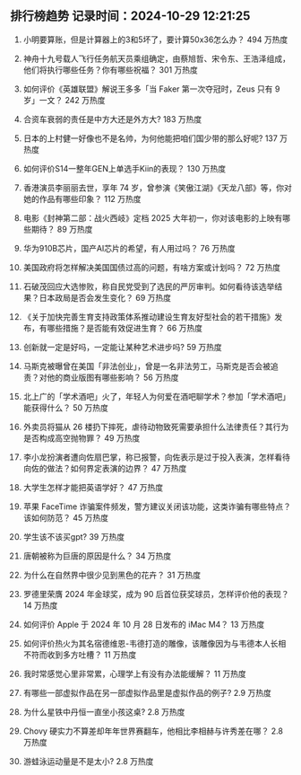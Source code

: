 
## 排行榜趋势 记录时间：2024-10-29 12:21:25
  
  1. 小明要算账，但是计算器上的3和5坏了，要计算50x36怎么办？ 494 万热度
    
  2. 神舟十九号载人飞行任务航天员乘组确定，由蔡旭哲、宋令东、王浩泽组成，他们将执行哪些任务？你有哪些祝福？ 301 万热度
    
  3. 如何评价《英雄联盟》解说王多多「当 Faker 第一次夺冠时，Zeus 只有 9 岁」一文？ 242 万热度
    
  4. 合资车衰弱的责任是中方大还是外方大? 183 万热度
    
  5. 日本的上村健一好像也不是名帅，为何他能把咱们国少带的那么好呢? 137 万热度
    
  6. 如何评价S14一整年GEN上单选手Kiin的表现？ 130 万热度
    
  7. 香港演员李丽丽去世，享年 74 岁，曾参演《笑傲江湖》《天龙八部》等，你对她的作品有哪些印象？ 112 万热度
    
  8. 电影《封神第二部：战火西岐》定档 2025 大年初一，你对该电影的上映有哪些期待？ 89 万热度
    
  9. 华为910B芯片，国产AI芯片的希望，有人用过吗？ 76 万热度
    
  10. 美国政府将怎样解决美国国债过高的问题，有啥方案或计划吗？ 72 万热度
    
  11. 石破茂回应大选惨败，称自民党受到了选民的严厉审判。如何看待该选举结果？日本政局是否会发生变化？ 69 万热度
    
  12. 《关于加快完善生育支持政策体系推动建设生育友好型社会的若干措施》发布，有哪些措施？是否能有效促进生育？ 66 万热度
    
  13. 创新就一定是好吗，一定能让某种艺术进步吗? 59 万热度
    
  14. 马斯克被曝曾在美国「非法创业」，曾是一名非法劳工，马斯克是否会被追责？对他的商业版图有哪些影响？ 56 万热度
    
  15. 北上广的「学术酒吧」火了，年轻人为何爱在酒吧聊学术？参加「学术酒吧」能获得什么？ 50 万热度
    
  16. 外卖员将猫从 26 楼扔下摔死，虐待动物致死需要承担什么法律责任？其行为是否构成高空抛物罪？ 49 万热度
    
  17. 李小龙扮演者遭向佐扇巴掌，称已报警，向佐表示是过于投入表演，怎样看待向佐的做法？如何界定表演的边界？ 47 万热度
    
  18. 大学生怎样才能把英语学好？ 47 万热度
    
  19. 苹果 FaceTime 诈骗案件频发，警方建议关闭该功能，这类诈骗有哪些特点？该如何防范？ 45 万热度
    
  20. 学生该不该买gpt? 39 万热度
    
  21. 唐朝被称为巨唐的原因是什么？ 34 万热度
    
  22. 为什么在自然界中很少见到黑色的花卉？ 31 万热度
    
  23. 罗德里荣膺 2024 年金球奖，成为 90 后首位获奖球员，怎样评价他的表现？ 14 万热度
    
  24. 如何评价 Apple 于 2024 年 10 月 28 日发布的 iMac M4？ 13 万热度
    
  25. 如何评价热火为其名宿德维恩-韦德打造的雕像，该雕像因为与韦德本人长相不符而收到多方吐槽？ 11 万热度
    
  26. 我时常感觉心里非常累，心理学上有没有办法能缓解？ 11 万热度
    
  27. 有哪些一部虚拟作品在另一部虚拟作品里是虚拟作品的例子? 2.9 万热度
    
  28. 为什么星铁中丹恒一直坐小孩这桌? 2.8 万热度
    
  29. Chovy 硬实力不算差却年年世界赛翻车，他相比李相赫与许秀差在哪？ 2.8 万热度
    
  30. 游蛙泳运动量是不是太小? 2.8 万热度
    